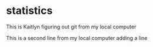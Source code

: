 # statistics

This is Kaitlyn figuring out git from my local computer

 This is a second line from my local computer 
adding a line
